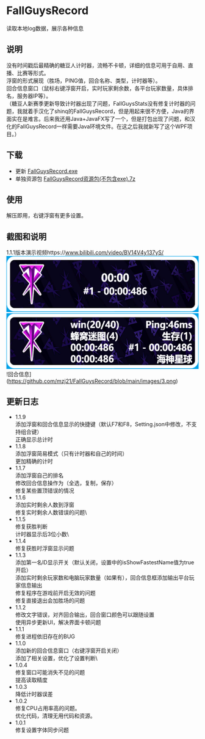 # FallGuysRecord
  读取本地log数据，展示各种信息
## 说明
  没有时间戳后最精确的糖豆人计时器，流畅不卡顿，详细的信息可用于自用、直播、比赛等形式。\
  浮窗的形式展现（胜场，PING值，回合名称、类型，计时器等）。\
  回合信息窗口（鼠标右键浮窗开启，实时玩家剩余数，各平台玩家数量，具体排名，服务器IP等）。\
（糖豆人新赛季更新导致计时器出现了问题，FallGuysStats没有修复计时器的问题，我就着手汉化了shinq的FallGuysRecord，但是用起来很不方便，Java的界面实在是难言。后来我还用Java+JavaFX写了一个，但是打包出现了问题，和汉化的FallGuysRecord一样需要Java环境文件。在这之后我就新写了这个WPF项目。）
## 下载
  - 更新 [FallGuysRecord.exe](https://raw.githubusercontent.com/mzj21/FallGuysRecord/main/FallGuysRecord.exe)
  - 单独资源包 [FallGuysRecord资源包(不包含exe).7z](https://raw.githubusercontent.com/mzj21/FallGuysRecord/main/FallGuysRecord资源包(不包含exe).7z)<br>
## 使用
解压即用，右键浮窗有更多设置。
## 截图和说明
1.1.1版本演示视频https://www.bilibili.com/video/BV14V4y137yS/
![简易模式](https://github.com/mzj21/FallGuysRecord/blob/main/images/1.png)
![正常模式](https://github.com/mzj21/FallGuysRecord/blob/main/images/2.png)
!回合信息](https://github.com/mzj21/FallGuysRecord/blob/main/images/3.png)
## 更新日志
 - 1.1.9\
    添加浮窗和回合信息显示的快捷键（默认F7和F8，Setting.json中修改，不支持组合键）\
    正确显示总计时
 - 1.1.8\
    添加浮窗简易模式（只有计时器和自己的时间）\
    更加精确的计时
 - 1.1.7\
    添加浮窗自己的排名\
    修改回合信息操作为（全选，复制，保存）\
    修复某些置顶错误的情况
 - 1.1.6\
    添加实时剩余人数到浮窗\
    修复实时剩余人数错误的问题\
 - 1.1.5\
    修复获胜判断\
    计时器显示后3位小数\
 - 1.1.4\
    修复获胜时浮窗显示问题
 - 1.1.3\
    添加第一名ID显示开关（默认关闭，设置中的isShowFastestName值为true开启）\
    添加实时剩余玩家数和电脑玩家数量（如果有），回合信息框添加输出平台玩家信息输出\
    修复程序在游戏前开启无效的问题\
    修复直接退出会加胜场的问题
 - 1.1.2\
    修改文字错误，对齐回合输出，回合窗口颜色可以跟随设置\
    使用异步更新UI，解决界面卡顿问题
 - 1.1.1\
    修复进程依旧存在的BUG
 - 1.1.0\
    添加新的回合信息窗口（右键浮窗开启关闭）\
    添加了相关设置，优化了设置判断\
 - 1.0.4\
    修复窗口可能消失不见的问题\
    提高读取精度
 - 1.0.3\
    降低计时器误差
 - 1.0.2\
    修复CPU占用率高的问题。\
    优化代码，清理无用代码和资源。
 - 1.0.1\
    修复设置字体同步问题